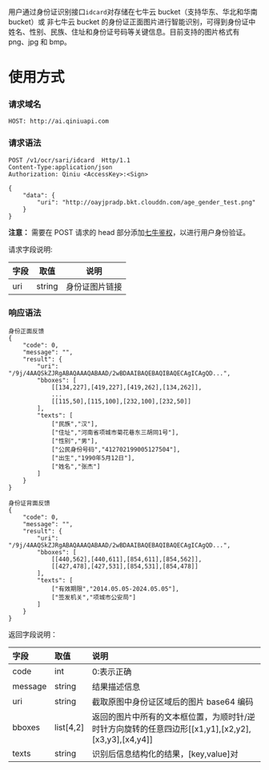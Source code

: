 用户通过身份证识别接口`idcard`对存储在七牛云 bucket（支持华东、华北和华南 bucket）或 非七牛云 bucket 的身份证正面图片进行智能识别，可得到身份证中姓名、性别、民族、住址和身份证号码等关键信息。目前支持的图片格式有 png、jpg 和 bmp。

# 使用方式


### 请求域名

```
HOST: http://ai.qiniuapi.com
```

### 请求语法

```
POST /v1/ocr/sari/idcard  Http/1.1
Content-Type:application/json
Authorization: Qiniu <AccessKey>:<Sign>

{
	"data": {
		"uri": "http://oayjpradp.bkt.clouddn.com/age_gender_test.png"
	}
}
```
**注意：** 需要在 POST 请求的 head 部分添加[七牛鉴权](https://developer.qiniu.com/dora/kb/3702/QiniuToken)，以进行用户身份验证。


请求字段说明:

|字段|取值|说明|
|----|------|-------|
|uri|string|身份证图片链接|


### 响应语法

```
身份正面反馈
{
    "code": 0,
    "message": "",
    "result": {
        "uri": "/9j/4AAQSkZJRgABAQAAAQABAAD/2wBDAAIBAQEBAQIBAQECAgICAgQD...",
        "bboxes": [
            [[134,227],[419,227],[419,262],[134,262]],
            ...
            [[115,50],[115,100],[232,100],[232,50]]
        ],
        "texts": [
            ["民族","汉"],
            ["住址","河南省项城市菊花巷东三胡同1号"],
            ["性别","男"],
            ["公民身份号码","412702199005127504"],
            ["出生","1990年5月12日"],
            ["姓名","张杰"]
        ]
    }
}

身份证背面反馈
{
    "code": 0,
    "message": "",
    "result": {
        "uri": "/9j/4AAQSkZJRgABAQAAAQABAAD/2wBDAAIBAQEBAQIBAQECAgICAgQD...",
        "bboxes": [
            [[440,562],[440,611],[854,611],[854,562]],
            [[427,478],[427,531],[854,531],[854,478]]
        ],
        "texts": [
            ["有效期限","2014.05.05-2024.05.05"],
            ["签发机关","项城市公安局"]
        ]
    }
}

```
返回字段说明：

|字段|取值|说明|
|:---|:---|:---|
|code|int|0:表示正确|
|message|string|结果描述信息|
|uri|string|截取原图中身份证区域后的图片 base64 编码|
|bboxes|list[4,2]<int>|返回的图片中所有的文本框位置，为顺时针/逆时针方向旋转的任意四边形[[x1,y1],[x2,y2],[x3,y3],[x4,y4]]|
|texts|string|识别后信息结构化的结果，[key,value]对|


